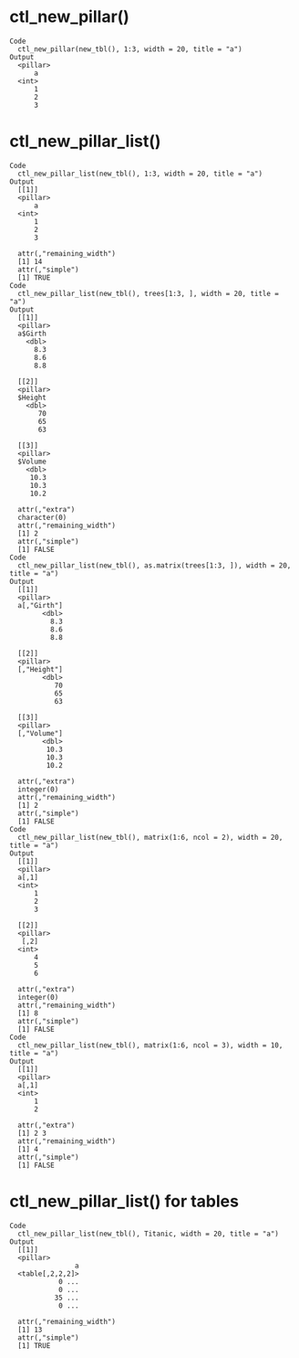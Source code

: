 # ctl_new_pillar()

    Code
      ctl_new_pillar(new_tbl(), 1:3, width = 20, title = "a")
    Output
      <pillar>
          a
      <int>
          1
          2
          3

# ctl_new_pillar_list()

    Code
      ctl_new_pillar_list(new_tbl(), 1:3, width = 20, title = "a")
    Output
      [[1]]
      <pillar>
          a
      <int>
          1
          2
          3
      
      attr(,"remaining_width")
      [1] 14
      attr(,"simple")
      [1] TRUE
    Code
      ctl_new_pillar_list(new_tbl(), trees[1:3, ], width = 20, title = "a")
    Output
      [[1]]
      <pillar>
      a$Girth
        <dbl>
          8.3
          8.6
          8.8
      
      [[2]]
      <pillar>
      $Height
        <dbl>
           70
           65
           63
      
      [[3]]
      <pillar>
      $Volume
        <dbl>
         10.3
         10.3
         10.2
      
      attr(,"extra")
      character(0)
      attr(,"remaining_width")
      [1] 2
      attr(,"simple")
      [1] FALSE
    Code
      ctl_new_pillar_list(new_tbl(), as.matrix(trees[1:3, ]), width = 20, title = "a")
    Output
      [[1]]
      <pillar>
      a[,"Girth"]
            <dbl>
              8.3
              8.6
              8.8
      
      [[2]]
      <pillar>
      [,"Height"]
            <dbl>
               70
               65
               63
      
      [[3]]
      <pillar>
      [,"Volume"]
            <dbl>
             10.3
             10.3
             10.2
      
      attr(,"extra")
      integer(0)
      attr(,"remaining_width")
      [1] 2
      attr(,"simple")
      [1] FALSE
    Code
      ctl_new_pillar_list(new_tbl(), matrix(1:6, ncol = 2), width = 20, title = "a")
    Output
      [[1]]
      <pillar>
      a[,1]
      <int>
          1
          2
          3
      
      [[2]]
      <pillar>
       [,2]
      <int>
          4
          5
          6
      
      attr(,"extra")
      integer(0)
      attr(,"remaining_width")
      [1] 8
      attr(,"simple")
      [1] FALSE
    Code
      ctl_new_pillar_list(new_tbl(), matrix(1:6, ncol = 3), width = 10, title = "a")
    Output
      [[1]]
      <pillar>
      a[,1]
      <int>
          1
          2
      
      attr(,"extra")
      [1] 2 3
      attr(,"remaining_width")
      [1] 4
      attr(,"simple")
      [1] FALSE

# ctl_new_pillar_list() for tables

    Code
      ctl_new_pillar_list(new_tbl(), Titanic, width = 20, title = "a")
    Output
      [[1]]
      <pillar>
                    a
      <table[,2,2,2]>
                0 ...
                0 ...
               35 ...
                0 ...
      
      attr(,"remaining_width")
      [1] 13
      attr(,"simple")
      [1] TRUE

